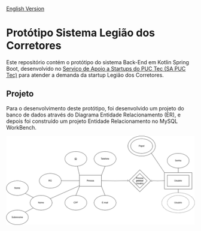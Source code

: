 [English Version](README.EN.md)

# Protótipo Sistema Legião dos Corretores

Este repositório contém o protótipo do sistema Back-End em Kotlin Spring Boot, desenvolvido no [Serviço de Apoio a Startups do PUC Tec (SA PUC Tec)](https://www.pucminas.br/puctec/Paginas/default.aspx) para atender a demanda da startup Legião dos Corretores.

## Projeto

Para o desenvolvimento deste protótipo, foi desenvolvido um projeto do banco de dados através do Diagrama Entidade Relacionamento (ER), e depois foi construído um projeto Entidade Relacionamento no MySQL WorkBench.

<img alt="Neste diagrama de entidade e relacionamento, existem duas entidades: &#39;Pessoa&#39; e &#39;Usuário&#39;, e um relacionmento: &#39;Pessoa possuí Usuário&#39;. A entidade pessoa possuí os seguintes atributos: ID, Telefone, Email, CPF, RG e Nome. Já a entidade Usuário possuí os seguintes atributos: Papel, Senha e Usuário. O atributo ID tanto de Pessoa como de Usuário é um atributo chave. Já o atributo Nome da entidade pessoa é um atributo composto, formado pelos seguintes atributos filhos: &#39;Nome&#39; e &#39;Sobrenome&#39;. O atributo &#39;Papel&#39; da entidade &#39;Usuário&#39; é um atributo multivalorado. E o atributo &#39;Usuário&#39; da entidade de mesmo nome é um atributo multivalorado e derivado. O relacionamento &#39;Pessoa possuí Usuário&#39; relaciona as entidades &#39;Pessoa&#39; e &#39;Usuário&#39;. Este relacionamento é fraco, e a sua cardinalidade é 1 (&#39;Pessoa&#39;) para 1 (&#39;Usuário&#39;)." src="./docs/Diagrama_Entidade_Relacionamento.png" title="Diagrama Entidade Relacionamento"/>